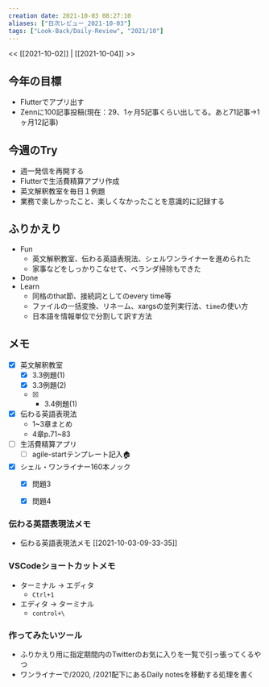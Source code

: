 ```yaml
---
creation date: 2021-10-03 08:27:10
aliases: ["日次レビュー_2021-10-03"]
tags: ["Look-Back/Daily-Review", "2021/10"]
---
```


<< [[2021-10-02]] | [[2021-10-04]] >>

## 今年の目標

- Flutterでアプリ出す
- Zennに100記事投稿(現在：29、1ヶ月5記事くらい出してる。あと71記事->1ヶ月12記事)

## 今週のTry

- 週一発信を再開する
- Flutterで生活費精算アプリ作成
- 英文解釈教室を毎日１例題
- 業務で楽しかったこと、楽しくなかったことを意識的に記録する

## ふりかえり

- Fun
  - 英文解釈教室、伝わる英語表現法、シェルワンライナーを進められた
  - 家事などをしっかりこなせて、ベランダ掃除もできた
- Done
- Learn
  - 同格のthat節、接続詞としてのevery time等
  - ファイルの一括変換、リネーム、xargsの並列実行法、`time`の使い方
  - 日本語を情報単位で分割して訳す方法


## メモ

- [x] 英文解釈教室
  - [x] 3.3例題(1)
  - [x] 3.3例題(2)
  - [x] + 3.4例題(1)
- [x] 伝わる英語表現法
  - 1~3章まとめ
  - 4章p.71~83
- [ ] 生活費精算アプリ
  - [ ] agile-startテンプレート記入🏠
- [x] シェル・ワンライナー160本ノック
  - [x] 問題3
  - [x] 問題4


### 伝わる英語表現法メモ
- 伝わる英語表現法メモ [[2021-10-03-09-33-35]]

### VSCodeショートカットメモ

- ターミナル -> エディタ
  - `Ctrl+1`
- エディタ -> ターミナル
  - `control+\`

### 作ってみたいツール
- ふりかえり用に指定期間内のTwitterのお気に入りを一覧で引っ張ってくるやつ
- ワンライナーで/2020, /2021配下にあるDaily notesを移動する処理を書く

